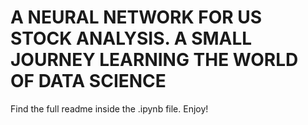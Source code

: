 # A NEURAL NETWORK FOR US STOCK ANALYSIS. A SMALL JOURNEY LEARNING THE WORLD OF DATA SCIENCE

Find the full readme inside the .ipynb file. Enjoy!
